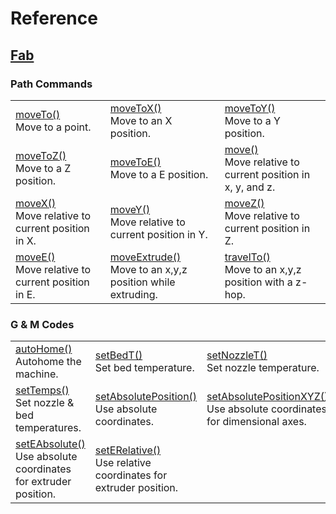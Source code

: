 # Reference

## <a href="reference-pages/fab">Fab</a>
<!-- template for adding new doc items  -->
<!--
<tr>
    <td>

    </td>
    <td>
    
    </td>
    <td>
    
    </td>
</tr>
-->

### Path Commands
<div class="reference-table">
  <table>
    <tbody>
      <tr>
        <td>
          <a href="./reference-pages/moveto" class="ref-item">moveTo()</a><br>
          <span class="ref-info">Move to a point.</span>  
        </td>
        <td>
          <a href="reference-pages/movetox" class="ref-item">moveToX()</a><br>
          <span class="ref-info">Move to an X position.</span>
        </td>
        <td>
          <a href="reference-pages/movetoy" class="ref-item">moveToY()</a><br>
          <span class="ref-info">Move to a Y position.</span>
        </td>
      </tr>
      <tr>
        <td>
          <a href="reference-pages/movetoz" class="ref-item">moveToZ()</a><br>
          <span class="ref-info">Move to a Z position.</span>
        </td>
        <td>
          <a href="reference-pages/movetoe" class="ref-item">moveToE()</a><br>
          <span class="ref-info">Move to a E position.</span> 
        </td>
        <td>
          <a href="reference-pages/move" class="ref-item">move()</a><br>
          <span class="ref-info">Move relative to current position in x, y, and z.</span>
        </td>
      </tr>
      <tr>
        <td>
          <a href="reference-pages/movex" class="ref-item">moveX()</a><br>
          <span class="ref-info">Move relative to current position in X.</span></td>
        <td>
          <a href="reference-pages/movey" class="ref-item">moveY()</a><br>
          <span class="ref-info">Move relative to current position in Y.</span>
        </td>
        <td>
          <a href="reference-pages/movez" class="ref-item">moveZ()</a><br>
          <span class="ref-info">Move relative to current position in Z.</span>
        </td>
      </tr>
      <tr>
        <td>
          <a href="reference-pages/movee" class="ref-item">moveE()</a><br>
          <span class="ref-info">Move relative to current position in E.</span>
        </td>
        <td>
          <a href="reference-pages/moveextrude" class="ref-item">moveExtrude()</a><br>
          <span class="ref-info">Move to an x,y,z position while extruding.</span>        
        </td>
        <td>
          <a href="reference-pages/travelto" class="ref-item">travelTo()</a><br>
          <span class="ref-info">Move to an x,y,z position with a z-hop.</span>
        </td>
      </tr>
    </tbody>
  </table>

### G & M Codes

  <table>
    <tbody>
      <tr>
          <td>
              <a href="reference-pages/autohome" class="ref-item">autoHome()</a><br>
              <span class="ref-info">Autohome the machine.</span>
          </td>
          <td>
              <a href="reference-pages/setbedt" class="ref-item">setBedT()</a><br>
              <span class="ref-info">Set bed temperature.</span>
          </td>
          <td>
              <a href="reference-pages/setnozzlet" class="ref-item">setNozzleT()</a><br>
              <span class="ref-info">Set nozzle temperature.</span>
          </td>
      </tr>
      <tr>
          <td>
              <a href="reference-pages/settemps" class="ref-item">setTemps()</a><br>
              <span class="ref-info">Set nozzle & bed temperatures.</span>
          </td>
          <td>
            <a href="reference-pages/setabsoluteposition" class="ref-item">setAbsolutePosition()</a><br>
            <span class="ref-info">Use absolute coordinates.</span>
          </td>
          <td>
            <a href="reference-pages/setabsolutepositionxyz" class="ref-item">setAbsolutePositionXYZ()</a><br>
            <span class="ref-info">Use absolute coordinates for dimensional axes.</span>
          </td>
      </tr>
      <tr>
          <td>
              <a href="reference-pages/seteabsolute" class="ref-item">setEAbsolute()</a><br>
              <span class="ref-info">Use absolute coordinates for extruder position.</span>
          </td>
          <td>
            <a href="reference-pages/seterelative" class="ref-item">setERelative()</a><br>
              <span class="ref-info">Use relative coordinates for extruder position.</span>
          </td>
      </tr>
    </tbody>
  </table>
</div>
